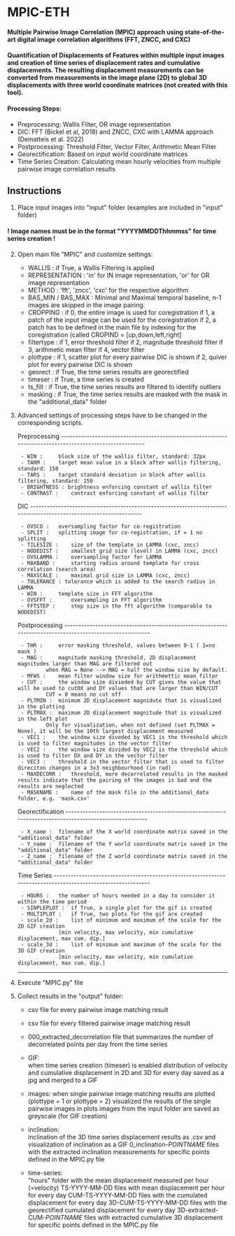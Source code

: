 # MPIC-ETH

#### Multiple Pairwise Image Correlation (MPIC) approach using state-of-the-art digital image correlation algorithms (FFT, ZNCC, and CXC)

#### Quantification of Displacements of Features within multiple input images and creation of time series of displacement rates and cumulative displacements. The resulting displacement measurements can be converted from measurements in the image plane (2D) to global 3D displacements with three world coordinate matrices (not created with this tool).

#### Processing Steps:

- Preprocessing: Wallis Filter, OR image representation
- DIC: FFT (Bickel et al, 2018) and ZNCC, CXC with LAMMA approach (Dematteis et al. 2022)
- Postprocessing: Threshold Filter, Vector Filter, Arithmetic Mean Filter
- Georectification: Based on input world coordinate matrices
- Time Series Creation: Calculating mean hourly velocities from multiple pairwise image correlation results


## Instructions

1) Place input images into "input" folder (examples are included in "input" folder)

####	! Image names must be in the format "YYYYMMDDThhmmss" for time series creation !

2) Open main file "MPIC" and customize settings:

	- WALLIS : 		if True, a Wallis Filtering is applied
	- REPRESENTATION : 	'in' for IN image representation, 'or' for OR image representation
	- METHOD : 		'fft', 'zncc', 'cxc' for the respective algorithm
	- BAS_MIN / BAS_MAX : 	Minimal and Maximal temporal baseline, n-1 images are skipped in the image pairing.
	- CROPPING : 		if 0, the entire image is used for coregistration
				if 1, a patch of the input image can be used for the coregistration
				if 2, a patch has to be defined in the main file by indexing for the coregistration (called CROPIND = [up,down,left,right]
	- filtertype : 		if 1, error threshold filter
				if 2, magnitude threshold filter
				if 3, arithmetic mean filter
				if 4, vector filter
	- plottype : 		if 1, scatter plot for every pairwise DIC is shown
				if 2, quiver plot for every pairwise DIC is shown
	- georect : 		if True, the time series results are georectified
	- timeser : 		if True, a time series is created
	- ts_filt : 		if True, the time series results are filtered to identify outliers
	- masking : 		if True, the time series results are masked with the mask in the "additional_data" folder


3) Advanced settings of processing steps have to be changed in the corresponding scripts.


	Preprocessing --------------------------------------------------------------------------------------------------------

		- WIN : 	block size of the wallis filter, standard: 32px 
		- TARM : 	target mean value in a block after wallis filtering, standard: 150
		- TARS : 	target standard deviation in block after wallis filtering, standard: 150
		- BRIGHTNESS : brightness enforcing constant of wallis filter
		- CONTRAST : 	contrast enforcing constant of wallis filter

	DIC ------------------------------------------------------------------------------------------------------------------

		- OVSCO : 	oversampling factor for co-registration
		- SPLIT : 	splitting image for co-registration, if = 1 no splitting
		- TILESIZE : 	size of the template in LAMMA (cxc, zncc)
		- NODEDIST : 	smallest grid size (level) in LAMMA (cxc, zncc)
		- OVSLAMMA : 	oversampling factor for LAMMA
		- MAXBAND : 	starting radius around template for cross correlation (search area)
		- MAXSCALE : 	maximal grid size in LAMMA (cxc, zncc)
		- TOLERANCE : tolerance which is added to the search radius in LAMMA
		- WIN :  	template size in FFT algorithm
		- OVSFFT :  	oversampling in FFT algorithm
		- FFTSTEP : 	step size in the fft algorithm (comparable to NODEDIST)

	Postprocessing ---------------------------------------------------------------------------------------------------------

		- THR : 	error masking threshold, values between 0-1 ( 1=no mask )
		- MAG : 	magnitude masking threshold, 2D displacement magnitudes larger than MAG are filtered out
				when MAG = None --> MAG = half the window size by default.
		- MFWS : 	mean filter window size for arithmettic mean filter
		- CUT : 	the window size divieded by CUT gives the value that will be used to cutDX and DY values that are larger than WIN/CUT
        		CUT = 0 means no cut off
		- PLTMIN : 	minimum 2D displacement magnidute that is visualized in the plotting
		- PLTMAX : 	maximum 2D displacement magnitude that is visualized in the left plot
				Only for visualization, when not defined (set PLTMAX = None), it will be the 10th largest displacement measured
		- VEC1 : 	the window size diveded by VEC1 is the threshold which is used to filter magnitudes in the vector filter
		- VEC2 : 	the window size divided by VEC2 is the threshold which is used to filter DX and DY in the vector filter
		- VEC3 : 	threshold in the vector filter that is used to filter direciton changes in a 3x3 neighbourhood (in rad)
		- MAXDECORR : 	threshold, more decorrelated results in the masked results indicate that the pairing of the images is bad and the results are neglected
		- MASKNAME : 	name of the mask file in the additional_data folder, e.g. 'mask.csv'

	Georectification -------------------------------------------------------------------------------------------------------

		- X_name : 	filename of the X world coordinate matrix saved in the "additional_data" folder
		- Y_name : 	filename of the Y world coordinate matrix saved in the "additional_data" folder
		- Z_name : 	filename of the Z world coordinate matrix saved in the "additional_data" folder


	Time Series ------------------------------------------------------------------------------------------------------------

		- HOURS : 	the number of hours needed in a day to consider it within the time period
		- SINPLEPLOT : 	if True, a single plot for the gif is created
		- MULTIPLOT : 	if True, two plots for the gif are created
		- scale_2d : 	list of minimum and maximum of the scale for the 2D GIF creation    
        			[min velocity, max velocity, min cumulative displacement, max cum. dip.]
		- scale_3d : 	list of minimum and maximum of the scale for the 3D GIF creation    
        			[min velocity, max velocity, min cumulative displacement, max cum. dip.]

	------------------------------------------------------------------------------------------------------------------------
  
4) Execute "MPIC.py" file

5) Collect results in the "output" folder:

	- csv file for every pairwise image matching result
	- csv file for every filtered pairwise image matching result
	- 000_extracted_decorrelation file that summarizes the number of decorrelated points per day from the time series

	- GIF: 		
	    when time series creation (timeser) is enabled
			distribution of velocity and cumulative displacement in 2D and 3D for every day saved as a jpg and merged to a GIF

	- images:
	    when single pairwise image matching results are plotted (plottype = 1 or plottype = 2)
			visualized the results of the single pairwise images in plots
			images from the input folder are saved as greyscale (for GIF creation)

	- inclination:	
	    inclination of the 3D time series displacement results as .csv
			and visualization of inclination as a GIF
			0_inclination-*POINTNAME* files with the extracted inclination measurements for specific points defined in the MPIC.py file

	- time-series:	
	    "hours" folder with the mean displacement measured per hour (=velocity)
			TS-YYYY-MM-DD files with mean displacement per hour for every day
			CUM-TS-YYYY-MM-DD files with the cumulated displacement for every day
			3D-CUM-TS-YYYY-MM-DD files with the georectified cumulated displacement for every day
			3D-extracted-CUM-*POINTNAME* files with extracted cumulative 3D displacement for specific points defined in the MPIC.py file

